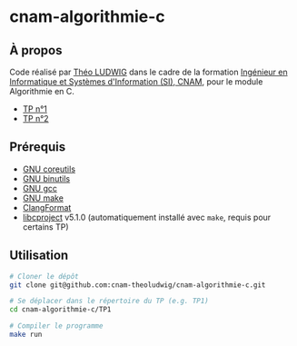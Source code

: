 # cnam-algorithmie-c

## À propos

Code réalisé par [Théo LUDWIG](https://theoludwig.fr) dans le cadre de la formation [Ingénieur en Informatique et Systèmes d'Information (SI), CNAM](https://www.itii-alsace.fr/formations/informatique-et-systemes-dinformation-le-cnam/), pour le module Algorithmie en C.

- [TP n°1](./TP1)
- [TP n°2](./TP2)

## Prérequis

- [GNU coreutils](https://www.gnu.org/software/coreutils/)
- [GNU binutils](https://www.gnu.org/software/binutils/)
- [GNU gcc](https://gcc.gnu.org/)
- [GNU make](https://www.gnu.org/software/make/)
- [ClangFormat](https://clang.llvm.org/docs/ClangFormat.html)
- [libcproject](https://github.com/theoludwig/libcproject) v5.1.0 (automatiquement installé avec `make`, requis pour certains TP)

## Utilisation

```sh
# Cloner le dépôt
git clone git@github.com:cnam-theoludwig/cnam-algorithmie-c.git

# Se déplacer dans le répertoire du TP (e.g. TP1)
cd cnam-algorithmie-c/TP1

# Compiler le programme
make run
```
